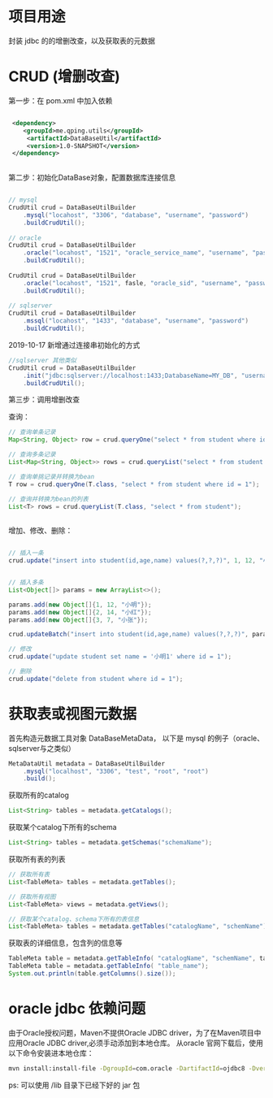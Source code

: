 # 项目用途
封装 jdbc 的的增删改查，以及获取表的元数据

# CRUD (增删改查)
第一步：在 pom.xml 中加入依赖

``` xml

 <dependency>
    <groupId>me.qping.utils</groupId>
     <artifactId>DataBaseUtil</artifactId>
     <version>1.0-SNAPSHOT</version>
 </dependency>
 
```

第二步：初始化DataBase对象，配置数据库连接信息

``` java

// mysql
CrudUtil crud = DataBaseUtilBuilder
    .mysql("locahost", "3306", "database", "username", "password")
    .buildCrudUtil();
    
// oracle
CrudUtil crud = DataBaseUtilBuilder
    .oracle("locahost", "1521", "oracle_service_name", "username", "password")
    .buildCrudUtil();  
    
CrudUtil crud = DataBaseUtilBuilder
    .oracle("locahost", "1521", fasle, "oracle_sid", "username", "password")
    .buildCrudUtil();  
    
// sqlserver
CrudUtil crud = DataBaseUtilBuilder
    .mssql("locahost", "1433", "database", "username", "password")
    .buildCrudUtil(); 
```

2019-10-17 新增通过连接串初始化的方式

``` java
//sqlserver 其他类似
CrudUtil crud = DataBaseUtilBuilder
    .init("jdbc:sqlserver://localhost:1433;DatabaseName=MY_DB", "username", "password")
    .buildCrudUtil(); 
```

第三步：调用增删改查

查询：
``` java
// 查询单条记录
Map<String, Object> row = crud.queryOne("select * from student where id = ?", 1);

// 查询多条记录
List<Map<String, Object>> rows = crud.queryList("select * from student where age > ?", 12);

// 查询单挑记录并转换为bean
T row = crud.queryOne(T.class, "select * from student where id = 1");

// 查询并转换为bean的列表
List<T> rows = crud.queryList(T.class, "select * from student");
        
```

增加、修改、删除：
``` java

// 插入一条
crud.update("insert into student(id,age,name) values(?,?,?)", 1, 12, "小明");


// 插入多条
List<Object[]> params = new ArrayList<>();

params.add(new Object[]{1, 12, "小明"});
params.add(new Object[]{2, 14, "小红"});
params.add(new Object[]{3, 7, "小张"});

crud.updateBatch("insert into student(id,age,name) values(?,?,?)", params);

// 修改
crud.update("update student set name = '小明1' where id = 1");

// 删除
crud.update("delete from student where id = 1");

```

# 获取表或视图元数据


首先构造元数据工具对象 DataBaseMetaData， 以下是 mysql 的例子（oracle、sqlserver与之类似）
``` java
MetaDataUtil metadata = DataBaseUtilBuilder
    .mysql("localhost", "3306", "test", "root", "root")
    .build();

```

获取所有的catalog
``` java
List<String> tables = metadata.getCatalogs();
```

获取某个catalog下所有的schema
``` java
List<String> tables = metadata.getSchemas("schemaName");
```


获取所有表的列表
``` java
// 获取所有表
List<TableMeta> tables = metadata.getTables();

// 获取所有视图
List<TableMeta> views = metadata.getViews();

// 获取某个catalog、schema下所有的表信息
List<TableMeta> tables = metadata.getTables("catalogName", "schemName");
```

获取表的详细信息，包含列的信息等
``` java
TableMeta table = metadata.getTableInfo( "catalogName", "schemName", table_name");
TableMeta table = metadata.getTableInfo( "table_name");
System.out.println(table.getColumns().size());
```

# oracle jdbc 依赖问题
由于Oracle授权问题，Maven不提供Oracle JDBC driver，为了在Maven项目中应用Oracle JDBC driver,必须手动添加到本地仓库。
从oracle 官网下载后，使用以下命令安装进本地仓库：
```bash
mvn install:install-file -DgroupId=com.oracle -DartifactId=ojdbc8 -Dversion=0.1 -Dpackaging=jar -Dfile=ojdbc8.jar
```
ps: 可以使用 /lib 目录下已经下好的 jar 包



